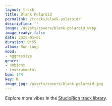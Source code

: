 ```yaml
---
layout: track
title: Blank Polaroid
permalink: /tracks/blank-polaroid/
description: ''
image: /assets/covers/blank-polaroid.webp
image_ready: false
date: 2025-01-01
duration: 0:59
album: Run Loop
mood:
- Aggressive
genre:
- ambient
- instrumental
bpm: 144
key: B
image_jpg: /assets/covers/blank-polaroid.jpg
---
```


Explore more vibes in the [StudioRich track library](/tracks/).
